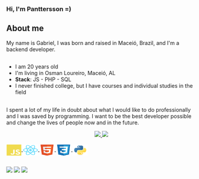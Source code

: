 ### Hi, I'm Panttersson =)

## About me

My name is Gabriel, I was born and raised in Maceió, Brazil, and I'm a backend developer.

##

* I am 20 years old
* I'm living in Osman Loureiro, Maceió, AL
* **Stack**: JS - PHP - SQL
* I never finished college, but I have courses and individual studies in the field

##

I spent a lot of my life in doubt about what I would like to do professionally and I was saved by programming. 
I want to be the best developer possible and change the lives of people now and in the future.

<div align="center">
  <a href="https://github.com/AlvesGabriell">
  <img height="180em" src="https://github-readme-stats.vercel.app/api?username=AlvesGabriell&show_icons=true&theme=cobalt&include_all_commits=true&count_private=true"/>
  <img height="180em" src="https://github-readme-stats.vercel.app/api/top-langs/?username=AlvesGabriell&layout=compact&langs_count=7&theme=cobalt"/>
</div>

<div style="display: inline_block"><br>
  <img align="center" alt="Gabriel-Js" height="30" width="40" src="https://raw.githubusercontent.com/devicons/devicon/master/icons/javascript/javascript-plain.svg">
  <img align="center" alt="Gabriel-React" height="30" width="40" src="https://raw.githubusercontent.com/devicons/devicon/master/icons/react/react-original.svg">
  <img align="center" alt="Gabriel-HTML" height="30" width="40" src="https://raw.githubusercontent.com/devicons/devicon/master/icons/html5/html5-original.svg">
  <img align="center" alt="Gabriel-CSS" height="30" width="40" src="https://raw.githubusercontent.com/devicons/devicon/master/icons/css3/css3-original.svg">
  <img align="center" alt="Gabriel-Python" height="30" width="40" src="https://raw.githubusercontent.com/devicons/devicon/master/icons/python/python-original.svg">
  
  </div>
  
  
  ##
  
  <div>
  <a href="https://instagram.com/dvdluiz" target="_blank"><img src="https://img.shields.io/badge/-Instagram-%23E4405F?style=for-the-badge&logo=instagram&logoColor=white" target="_blank"></a>
  <a href = "mailto:devgabrielalves@gmail.com"><img src="https://img.shields.io/badge/-Gmail-%23333?style=for-the-badge&logo=gmail&logoColor=white" target="_blank"></a>
  <a href="https://www.linkedin.com/in/gabrielhas2001/" target="_blank"><img src="https://img.shields.io/badge/-LinkedIn-%230077B5?style=for-the-badge&logo=linkedin&logoColor=white" target="_blank"></a> 
  
</div>
  



  


